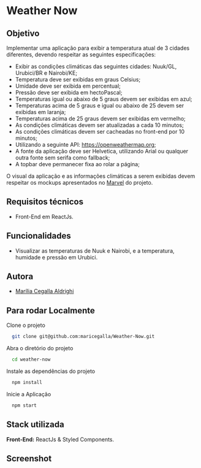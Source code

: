 # Weather Now

## Objetivo

Implementar uma aplicação para exibir a temperatura atual de 3 cidades diferentes, devendo respeitar as seguintes especificações:

- Exibir as condições climáticas das seguintes cidades: Nuuk/GL, Urubici/BR e Nairobi/KE;
- Temperatura deve ser exibidas em graus Celsius;
- Umidade deve ser exibida em percentual;
- Pressão deve ser exibida em hectoPascal;
- Temperaturas igual ou abaixo de 5 graus devem ser exibidas em azul;
- Temperaturas acima de 5 graus e igual ou abaixo de 25 devem ser exibidas
em laranja;
- Temperaturas acima de 25 graus devem ser exibidas em vermelho;
- As condições climáticas devem ser atualizadas a cada 10 minutos;
- As condições climáticas devem ser cacheadas no front-end por 10 minutos;
- Utilizando a seguinte API: https://openweathermap.org;
- A fonte da aplicação deve ser Helvetica, utilizando Arial ou qualquer outra fonte sem serifa como fallback;
- A topbar deve permanecer fixa ao rolar a página;

O visual da aplicação e as informações climáticas a serem exibidas devem respeitar os mockups apresentados no [Marvel](https://marvelapp.com/prototype/13gd240g/screen/55669566?sign_up_origin=player) do projeto.

## Requisitos técnicos

 - Front-End em ReactJs.

## Funcionalidades

 - Visualizar as temperaturas de Nuuk e Nairobi, e a temperatura, humidade e pressão em Urubici.

## Autora

- [Marília Cegalla Aldrighi](https://www.linkedin.com/in/marilia-aldrighi/)


## Para rodar Localmente

Clone o projeto

```bash
  git clone git@github.com:maricegalla/Weather-Now.git
```

Abra o diretório do projeto

```bash
  cd weather-now
```

Instale as dependências do projeto

```bash
  npm install
```

Inicie a Aplicação

```bash
  npm start
```
## Stack utilizada

**Front-End:** ReactJs & Styled Components.

## Screenshot